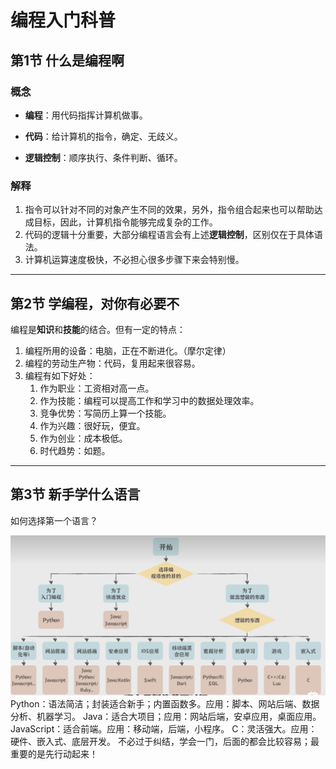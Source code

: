 # 编程入门科普

  

## 第1节 什么是编程啊

### 概念

- **编程**：用代码指挥计算机做事。

- **代码**：给计算机的指令，确定、无歧义。

- **逻辑控制**：顺序执行、条件判断、循环。

### 解释

1. 指令可以针对不同的对象产生不同的效果，另外，指令组合起来也可以帮助达成目标，因此，计算机指令能够完成复杂的工作。
2. 代码的逻辑十分重要，大部分编程语言会有上述**逻辑控制**，区别仅在于具体语法。
3. 计算机运算速度极快，不必担心很多步骤下来会特别慢。
---
## 第2节 学编程，对你有必要不
编程是**知识**和**技能**的结合。但有一定的特点：
1. 编程所用的设备：电脑，正在不断进化。（摩尔定律）
2. 编程的劳动生产物：代码，复用起来很容易。
3. 编程有如下好处：
	1. 作为职业：工资相对高一点。
	2. 作为技能：编程可以提高工作和学习中的数据处理效率。
	3. 竞争优势：写简历上算一个技能。
	4. 作为兴趣：很好玩，便宜。
	5. 作为创业：成本极低。
	6. 时代趋势：如题。

---
## 第3节 新手学什么语言

如何选择第一个语言？

![image-20230612210053802](https://raw.githubusercontent.com/MartinXuc/my-image-warehouse/master/PicGo/image-20230612210053802.png)
Python：语法简洁；封装适合新手；内置函数多。应用：脚本、网站后端、数据分析、机器学习。
Java：适合大项目；应用：网站后端，安卓应用，桌面应用。
JavaScript：适合前端。应用：移动端，后端，小程序。
C：灵活强大。应用：硬件、嵌入式、底层开发。
不必过于纠结，学会一门，后面的都会比较容易；最重要的是先行动起来！